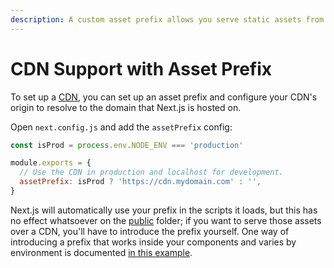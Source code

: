 ```yaml
---
description: A custom asset prefix allows you serve static assets from a CDN. Learn more about it here.
---
```


# CDN Support with Asset Prefix

To set up a [CDN](https://en.wikipedia.org/wiki/Content_delivery_network), you can set up an asset prefix and configure your CDN's origin to resolve to the domain that Next.js is hosted on.

Open `next.config.js` and add the `assetPrefix` config:

```js
const isProd = process.env.NODE_ENV === 'production'

module.exports = {
  // Use the CDN in production and localhost for development.
  assetPrefix: isProd ? 'https://cdn.mydomain.com' : '',
}
```

Next.js will automatically use your prefix in the scripts it loads, but this has no effect whatsoever on the [public](/docs/basic-features/static-file-serving.md) folder; if you want to serve those assets over a CDN, you'll have to introduce the prefix yourself. One way of introducing a prefix that works inside your components and varies by environment is documented [in this example](https://github.com/zeit/next.js/tree/canary/examples/with-universal-configuration-build-time).

